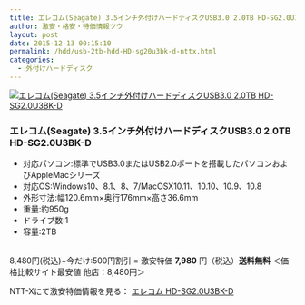 ```yaml
---
title: エレコム(Seagate) 3.5インチ外付けハードディスクUSB3.0 2.0TB HD-SG2.0U3BK-D 激安特価7,980円！送料無料！
author: 激安・格安・特価情報ツウ
layout: post
date: 2015-12-13 00:15:10
permalink: /hdd/usb-2tb-hdd-HD-sg20u3bk-d-nttx.html
categories:
  - 外付けハードディスク
---
```


<div class="img-bg2 img_L">
  <a href="http://px.a8.net/svt/ejp?a8mat=ZYP6S+8IMA3E+S1Q+BWGDT&#038;a8ejpredirect=http://nttxstore.jp/_II_EL15234065" target="_blank"><img border="0" alt="エレコム(Seagate) 3.5インチ外付けハードディスクUSB3.0 2.0TB HD-SG2.0U3BK-D" src="http://image.nttxstore.jp/l2_images/E/EL/EL15234065.jpg" data-recalc-dims="1" /></a>
</div>

<!--more-->
### エレコム(Seagate) 3.5インチ外付けハードディスクUSB3.0 2.0TB HD-SG2.0U3BK-D

* 対応パソコン:標準でUSB3.0またはUSB2.0ポートを搭載したパソコンおよびAppleMacシリーズ
* 対応OS:Windows10、8.1、8、7/MacOSX10.11、10.10、10.9、10.8
* 外形寸法:幅120.6mm×奥行176mm×高さ36.6mm
* 重量:約950g
* ドライブ数:1
* 容量:2TB

<br clear="all" />8,480円(税込)+今だけ:500円割引 = 激安特価 <span class="tokka-price"><strong>7,980</strong></span> 円（税込）**送料無料**
＜価格比較サイト最安値 他店：8,480円＞

NTT-Xにて激安特価情報を見る： <span class="fs150p"><a href="http://px.a8.net/svt/ejp?a8mat=ZYP6S+8IMA3E+S1Q+BWGDT&#038;a8ejpredirect=http://nttxstore.jp/_II_EL15234065" target="_blank">エレコム HD-SG2.0U3BK-D</a></span>